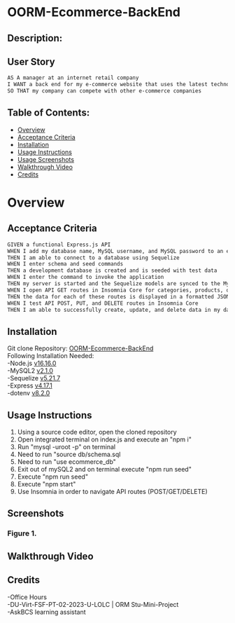 # OORM-Ecommerce-BackEnd
  
## Description:


## User Story
```md
AS A manager at an internet retail company
I WANT a back end for my e-commerce website that uses the latest technologies
SO THAT my company can compete with other e-commerce companies
```

## Table of Contents:
- [Overview](#Overview)
- [Acceptance Criteria](#acceptance-criteria)
- [Installation](#installation)
- [Usage Instructions](#usage-instructions) 
- [Usage Screenshots](#screenshots)
- [Walkthrough Video](#walkthrough-video)
- [Credits](#credits)  

# Overview

## Acceptance Criteria
```md
GIVEN a functional Express.js API
WHEN I add my database name, MySQL username, and MySQL password to an environment variable file
THEN I am able to connect to a database using Sequelize
WHEN I enter schema and seed commands
THEN a development database is created and is seeded with test data
WHEN I enter the command to invoke the application
THEN my server is started and the Sequelize models are synced to the MySQL database
WHEN I open API GET routes in Insomnia Core for categories, products, or tags
THEN the data for each of these routes is displayed in a formatted JSON
WHEN I test API POST, PUT, and DELETE routes in Insomnia Core
THEN I am able to successfully create, update, and delete data in my database
```

## Installation
Git clone Repository: [OORM-Ecommerce-BackEnd](https://github.com/RyanSKang/OORM-Ecommerce-BackEnd)  
Following Installation Needed:  
    -Node.js [v16.16.0](https://nodejs.org/en/blog/release/v16.16.0)  
    -MySQL2 [v2.1.0](https://www.npmjs.com/package/mysql2/v/2.1.0)  
    -Sequelize [v5.21.7](https://www.npmjs.com/package/sequelize/v/5.21.7)  
    -Express [v4.17.1](https://www.npmjs.com/package/express/v/4.17.1)  
    -dotenv [v8.2.0](https://www.npmjs.com/package/dotenv/v/8.2.0)  
   

## Usage Instructions
1. Using a source code editor, open the cloned repository
2. Open integrated terminal on index.js and execute an "npm i"
3. Run "mysql -uroot -p" on terminal
4. Need to run "source db/schema.sql
5. Need to run "use ecommerce_db"
6. Exit out of mySQL2 and on terminal execute "npm run seed"
7. Execute "npm run seed"
8. Execute "npm start"
9. Use Insomnia in order to navigate API routes (POST/GET/DELETE)
  

## Screenshots
### Figure 1. 


## Walkthrough Video


## Credits
-Office Hours  
-DU-Virt-FSF-PT-02-2023-U-LOLC | ORM Stu-Mini-Project  
-AskBCS learning assistant 




